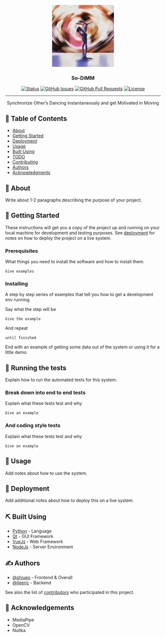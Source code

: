 <p align="center">
  <a href="" rel="noopener">
 <img width=200px height=200px src="https://github.com/shiueo-storage/So-DiMM/blob/main/assets/sodimm_icon.png?raw=true" alt="Project logo"></a>
</p>

<h3 align="center">So-DiMM</h3>

<div align="center">

  [![Status](https://img.shields.io/badge/status-active-success.svg)]() 
  [![GitHub Issues](https://img.shields.io/github/issues/shiueo-storage/So-DiMM.svg)](https://github.com/kylelobo/The-Documentation-Compendium/issues)
  [![GitHub Pull Requests](https://img.shields.io/github/issues-pr/shiueo-storage/So-DiMM.svg)](https://github.com/kylelobo/The-Documentation-Compendium/pulls)
  [![License](https://img.shields.io/badge/license-MIT-blue.svg)](/LICENSE)

</div>

---

<p align="center"> Synchronize Other’s Dancing Instantaneously and get Motivated in Moving
    <br> 
</p>

## 📝 Table of Contents
- [About](#about)
- [Getting Started](#getting_started)
- [Deployment](#deployment)
- [Usage](#usage)
- [Built Using](#built_using)
- [TODO](../TODO.md)
- [Contributing](../CONTRIBUTING.md)
- [Authors](#authors)
- [Acknowledgments](#acknowledgement)

## 🧐 About <a name = "about"></a>
Write about 1-2 paragraphs describing the purpose of your project.

## 🏁 Getting Started <a name = "getting_started"></a>
These instructions will get you a copy of the project up and running on your local machine for development and testing purposes. See [deployment](#deployment) for notes on how to deploy the project on a live system.

### Prerequisites
What things you need to install the software and how to install them.

```
Give examples
```

### Installing
A step by step series of examples that tell you how to get a development env running.

Say what the step will be

```
Give the example
```

And repeat

```
until finished
```

End with an example of getting some data out of the system or using it for a little demo.

## 🔧 Running the tests <a name = "tests"></a>
Explain how to run the automated tests for this system.

### Break down into end to end tests
Explain what these tests test and why

```
Give an example
```

### And coding style tests
Explain what these tests test and why

```
Give an example
```

## 🎈 Usage <a name="usage"></a>
Add notes about how to use the system.

## 🚀 Deployment <a name = "deployment"></a>
Add additional notes about how to deploy this on a live system.

## ⛏️ Built Using <a name = "built_using"></a>
- [Python](https://www.python.org/) - Language
- [Qt](https://www.qt.io/) - GUI Framework
- [VueJs](https://vuejs.org/) - Web Framework
- [NodeJs](https://nodejs.org/en/) - Server Environment

## ✍️ Authors <a name = "authors"></a>
- [@shiueo](https://github.com/shiueo) - Frontend & Overall
- [@ileeric](https://github.com/ileeric) - Backend

See also the list of [contributors](https://github.com/shiueo-storage/So-DiMM/contributors) who participated in this project.

## 🎉 Acknowledgements <a name = "acknowledgement"></a>
- MediaPipe
- OpenCV
- Nuitka
